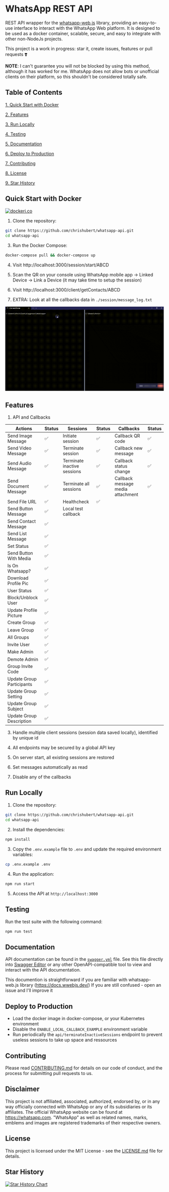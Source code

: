 # WhatsApp REST API

REST API wrapper for the [whatsapp-web.js](https://github.com/pedroslopez/whatsapp-web.js) library, providing an easy-to-use interface to interact with the WhatsApp Web platform. 
It is designed to be used as a docker container, scalable, secure, and easy to integrate with other non-NodeJs projects.

This project is a work in progress: star it, create issues, features or pull requests ❣️

**NOTE**: I can't guarantee you will not be blocked by using this method, although it has worked for me. WhatsApp does not allow bots or unofficial clients on their platform, so this shouldn't be considered totally safe.

## Table of Contents

[1. Quick Start with Docker](#quick-start-with-docker)

[2. Features](#features)

[3. Run Locally](#run-locally)

[4. Testing](#testing)

[5. Documentation](#documentation)

[6. Deploy to Production](#deploy-to-production)

[7. Contributing](#contributing)

[8. License](#license)

[9. Star History](#star-history)

## Quick Start with Docker

[![dockeri.co](https://dockerico.blankenship.io/image/chrishubert/whatsapp-web-api)](https://hub.docker.com/r/chrishubert/whatsapp-web-api)

1. Clone the repository:

```bash
git clone https://github.com/chrishubert/whatsapp-api.git
cd whatsapp-api
```

3. Run the Docker Compose:

```bash
docker-compose pull && docker-compose up
```
4. Visit http://localhost:3000/session/start/ABCD

5. Scan the QR on your console using WhatsApp mobile app -> Linked Device -> Link a Device (it may take time to setup the session)

6. Visit http://localhost:3000/client/getContacts/ABCD

7. EXTRA: Look at all the callbacks data in `./session/message_log.txt`

![Quick Start](./assets/basic_start.gif)

## Features

1. API and Callbacks

| Actions                      | Status | Sessions                                | Status | Callbacks                                      | Status |
| ----------------------------| ------| ----------------------------------------| ------| ----------------------------------------------| ------|
| Send Image Message           | ✅     | Initiate session                       | ✅    | Callback QR code                               | ✅     |
| Send Video Message           | ✅     | Terminate session                      | ✅    | Callback new message                           | ✅     |
| Send Audio Message           | ✅     | Terminate inactive sessions            | ✅    | Callback status change                         | ✅     |
| Send Document Message        | ✅     | Terminate all sessions                 | ✅    | Callback message media attachment              | ✅     |
| Send File URL                | ✅     | Healthcheck                            | ✅    |                                                |        |
| Send Button Message          | ✅     | Local test callback                    |        |                                                |        |
| Send Contact Message         | ✅     |                                        |        |                                                |        |
| Send List Message            | ✅     |                                        |        |                                                |        |
| Set Status                   | ✅     |                                        |        |                                                |        |
| Send Button With Media       | ✅     |                                        |        |                                                |        |
| Is On Whatsapp?              | ✅     |                                        |        |                                                |        |
| Download Profile Pic         | ✅     |                                        |        |                                                |        |
| User Status                  | ✅     |                                        |        |                                                |        |
| Block/Unblock User           | ✅     |                                        |        |                                                |        |
| Update Profile Picture       | ✅     |                                        |        |                                                |        |
| Create Group                 | ✅     |                                        |        |                                                |        |
| Leave Group                  | ✅     |                                        |        |                                                |        |
| All Groups                   | ✅     |                                        |        |                                                |        |
| Invite User                  | ✅     |                                        |        |                                                |        |
| Make Admin                   | ✅     |                                        |        |                                                |        |
| Demote Admin                 | ✅     |                                        |        |                                                |        |
| Group Invite Code            | ✅     |                                        |        |                                                |        |
| Update Group Participants    | ✅     |                                        |        |                                                |        |
| Update Group Setting         | ✅     |                                        |        |                                                |        |
| Update Group Subject         | ✅     |                                        |        |                                                |        |
| Update Group Description     | ✅     |                                        |        |                                                |        |

3. Handle multiple client sessions (session data saved locally), identified by unique id

4. All endpoints may be secured by a global API key

5. On server start, all existing sessions are restored

6. Set messages automatically as read

7. Disable any of the callbacks

## Run Locally

1. Clone the repository:

```bash
git clone https://github.com/chrishubert/whatsapp-api.git
cd whatsapp-api
```

2. Install the dependencies:

```bash
npm install
```

3. Copy the `.env.example` file to `.env` and update the required environment variables:

```bash
cp .env.example .env
```

4. Run the application:

```bash
npm run start
```

5. Access the API at `http://localhost:3000`

## Testing

Run the test suite with the following command:

```bash
npm run test
```

## Documentation

API documentation can be found in the [`swagger.yml`](https://raw.githubusercontent.com/chrishubert/whatsapp-api/master/swagger.json) file. See this file directly into [Swagger Editor](https://editor.swagger.io/?url=https://raw.githubusercontent.com/chrishubert/whatsapp-api/master/swagger.json) or any other OpenAPI-compatible tool to view and interact with the API documentation.

This documention is straightforward if you are familiar with whatsapp-web.js library (https://docs.wwebjs.dev/)
If you are still confused - open an issue and I'll improve it

## Deploy to Production

- Load the docker image in docker-compose, or your Kubernetes environment
- Disable the `ENABLE_LOCAL_CALLBACK_EXAMPLE` environment variable
- Run periodically the `api/terminateInactiveSessions` endpoint to prevent useless sessions to take up space and ressources

## Contributing

Please read [CONTRIBUTING.md](./CONTRIBUTING.md) for details on our code of conduct, and the process for submitting pull requests to us.

## Disclaimer

This project is not affiliated, associated, authorized, endorsed by, or in any way officially connected with WhatsApp or any of its subsidiaries or its affiliates. The official WhatsApp website can be found at https://whatsapp.com. "WhatsApp" as well as related names, marks, emblems and images are registered trademarks of their respective owners.

## License

This project is licensed under the MIT License - see the [LICENSE.md](./LICENSE.md) file for details.

## Star History

[![Star History Chart](https://api.star-history.com/svg?repos=chrishubert/whatsapp-api&type=Date)](https://star-history.com/#chrishubert/whatsapp-api&Date)
